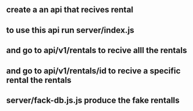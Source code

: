 ## create a an api   that  recives rental

## to use this api run  server/index.js

## and go to api/v1/rentals to recive alll the rentals 

## and go to api/v1/rentals/id to recive a specific rental the rentals 

## server/fack-db.js.js produce the fake rentalls

